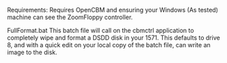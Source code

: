 Requirements:
Requires OpenCBM and ensuring your Windows (As tested) machine can see the ZoomFloppy controller.

FullFormat.bat
This batch file will call on the cbmctrl application to completely wipe and format a DSDD disk in your 1571.  This defaults to drive 8, and with a quick edit on your local copy of the batch file, can write an image to the disk.
